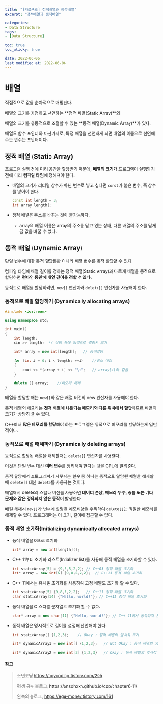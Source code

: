 ```yaml
---
title: "[자료구조] 정적배열과 동적배열"
excerpt: "정적배열과 동적배열"

categories:
- Data Structure
tags:
- [Data Structure]

toc: true
toc_sticky: true

date: 2022-06-06
last_modified_at: 2022-06-06
---
```

# 배열

직접적으로 값을 순차적으로 매핑한다.

배열의 크기를 지정하고 선언하는 **정적 배열(Static Array)**와

배열의 크기를 유동적으로 조절할 수 있는 **동적 배열(Dynamic Array)**가 있다.

배열도 함수 포인터와 마찬가지로, 특정 배열을 선언하게 되면 배열의 이름으로 선언해주는 변수는 포인터이다.



## 정적 배열 (Static Array)

프로그램 실행 전에 미리 공간을 할당받기 때문에, **배열의 크기가** 프로그램이 실행되기 전에 미리 **컴파일 타임**에 정해져야 한다.

- 배열의 크기가 리터럴 상수가 아닌 변수로 넣고 싶다면 ```const```가 붙은 변수, 즉 상수를 넣어야 한다.

  ```cpp
  const int length = 3;
  int array[length];
  ```

- 정적 배열은 주소를 바꾸는 것이 불가능하다.

  - array의 배열 이름은 array의 주소를 담고 있는 상태, 다른 배열의 주소를 담게끔 값을 바꿀 수 없다.



## 동적 배열 (Dynamic Array)

단일 변수에 대한 동적 할당뿐만 아니라 배열 변수를 동적 할당할 수 있다.

컴파일 타임에 배열 길이를 정하는 정적 배열(Static Array)과 다르게 배열을 동적으로 할당하면 **런타임 동안에 배열 길이를 정할 수 있다.**

동적으로 배열을 할당하려면, ```new[]``` 연산자와 ```delete[]``` 연산자를 사용해야 한다.



### 동적으로 배열 할당하기 (Dynamically allocating arrays)

```cpp
#include <iostream>

using namespace std;

int main()
{
    int length;
    cin >> length;	// 실행 중에 입력으로 결정된 크기
    
    int* array = new int[length];	// 동적할당
    
    for (int i = 0; i < length; ++i)	//원소 대입
    {
        cout << *(array + i) << "\t";	// array[i]와 같음
	}
    
    delete [] array;	//메모리 해제
}
```

배열을 할당할 때는 ```new[]```와 같은 배열 버전의 new 연산자를 사용해야 한다.

동적 배열의 메모리는 **정적 배열에 사용되는 메모리와 다른 위치에서 할당**하므로 배열의 크기가 상당히 클 수 있다.

C++에서 **많은 메모리를 할당**해야 하는 프로그램은 동적으로 메모리를 할당하는게 일반적이다.



### 동적으로 배열 해제하기 (Dynamically deleting arrays)

동적으로 할당된 배열을 해제할때는 ```delete[]``` 연산자를 사용한다.

이것은 단일 변수 대신 **여러 변수**를 정리해야 한다는 것을 CPU에 알려준다.

동적 할당에서 프로그래머가 자주하는 실수 중 하나는 동적으로 할당된 배열을 해제할 때 ```delete[]``` 대신 ```delete```를 사용하는 것이다. 

배열에서 delete의 스칼라 버전을 사용하면 **데이터 손상, 메모리 누수, 충돌 또는 기타 문제와 같은 정의되지 않은 동작**이 발생한다.

배열 해재시 ```new[]```가 변수에 할당된 메모리양을 추적하여 ```delete[]```는 적절한 메모리를 해제할 수 있다. 프로그래머는 이 크기, 길이에 접근할 수 없다.



### 동적 배열 초기화(Initializing dynamically allocated arrays)

- 동적 배열을 0으로 초기화

  ```cpp
  int* array = new int[length]();
  ```

- C++ 11부터 초기화 리스트(Intializer list)를 사용해 동적 배열을 초기화할 수 있다.

  ```cpp
  int staticArray[5] = {9,8,5,2,2};	// C++03 정적 배열 초기화
  int* array = new int[5] {9,8,5,2,2};	// C++11 동적 배열 초기화
  ```

- C++ 11에서는 유니온 초기화를 사용하여 고정 배열도 초기화 할 수 있다.

  ```cpp
  int staticArray[5] {9,8,5,2,2};	// C++11 정적 배열 초기화
  char staticArray[14] {"Hello, world!"}; // C++11 정적 배열 초기화
  ```

- 동적 배열을 C 스타일 문자열로 초기화 할 수 없다.

  ```cpp
  char* array = new char[14] {"Hello, world!"};	// C++ 11에서 동작하지 않음
  ```

- 동적 배열은 명시적으로 길이를 설정해 선언해야 한다.

  ```cpp
  int staticArray[] {1,2,3};	// Okay : 정적 배열의 암시적 크기
  
  int* dynamicArray1 = new int[] {1,2,3};	// Not Okay : 동적 배열의 암시적 크기
  
  int* dynamicArray2 = new int[3] {1,2,3};	// Okay : 동적 배열의 명시적 크기
  ```




#### 참고

> 소년코딩 <https://boycoding.tistory.com/205>
>
> 평생 공부 블로그, <https://ansohxxn.github.io/cpp/chapter6-11/>
>
> 완숙의 블로그, <https://egg-money.tistory.com/161>

